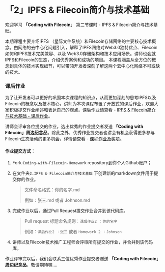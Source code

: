 # 「2」IPFS & Filecoin简介与技术基础

欢迎学习 **「Coding with Filecoin」** 第二节课时 - IPFS & Filecoin简介与技术基础。

本期课程主要介绍IPFS （星际文件系统）和Filecoin存储网络的主要核心技术概念。由网络的去中心化问题引入，解释了IPFS网络对Web3.0独特优点、Filecoin如何和IPFS技术完美兼容、以及 Web3.0存储架构和技术应用场景。讲师也会就IPFS和Filecoin的生态，介绍优秀案例和成功的项目。 本课程涵盖从全方位的概念到具体的技术实现细节，可以带领开发者深刻了解这两个去中心化网络不可或缺的技术。

### 课后作业

为了让开发者可以更好的巩固本次课程的知识点，从而更加深刻的思考IPFS以及Filecoin的概念以及技术核心，讲师为本次课程布置了开放式的课后作业，欢迎大家积极提交作业阐述和表达自己的观点。课后作业请查看 - [IPFS & Filecoin简介与技术基础 - 课后作业](./0_课后作业.md)。

讲师会评审各位提交的作业，选出优秀的作业提交者发送 **「Coding with Filecoin」周边纪念品**。除此之外，优秀作业提交者也讲会有机会获得更多参与Filecoin生态活动的更多机会，详情请查看 - [课程作业及奖项](../README.md#作业及奖项)。

#### 作业提交方式：

1. Fork `Coding-with-Filecoin-Homework` repository到你个人Github账户；

2. 在文件夹`2.IPFS & Filecoin简介与技术基础` 下创建新的markdown文件用于提交你的作业。

   > 文件命名格式：你的名字.md
   >
   > 例如：张三.md 或者 Johnson.md

3. 完成作业以后，通过Pull Request提交作业合并到该代码库。

   > Pull request 标题命名规则：`课后作业2 ：你的名字`
   >    
   > 例如：`课后作业2 ：张三` 或者 `Homework 2 ：Johnson`

4. 讲师以及Filecoin技术推广工程师会评审所有提交的作业，并合并到该代码库。

作业评审完以后，我们会联系三位优秀作业提交者赠送 **「Coding with Filecoin」周边纪念品**，敬请期待喔....
